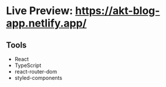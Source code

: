 # Live Preview: https://akt-blog-app.netlify.app/

## Tools

- React
- TypeScript
- react-router-dom
- styled-components
